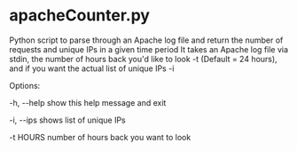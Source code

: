 # apacheCounter.py
Python script to parse through an Apache log file and return the number of requests and unique IPs in a given time period
It takes an Apache log file via stdin, the number of hours back you'd like to look -t (Default = 24 hours), and if you want the actual list of unique IPs -i

Options:

-h, --help  show this help message and exit

-i, --ips   shows list of unique IPs

-t HOURS    number of hours back you want to look
